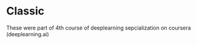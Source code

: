 # Classic

These were part of 4th course of deeplearning sepcialization on coursera (deeplearning.ai)
